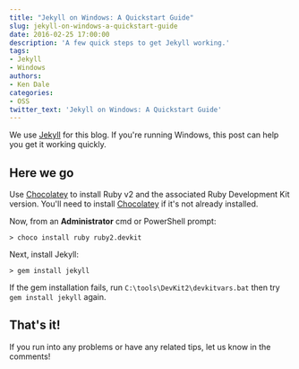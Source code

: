 ```yaml
---
title: "Jekyll on Windows: A Quickstart Guide"
slug: jekyll-on-windows-a-quickstart-guide
date: 2016-02-25 17:00:00
description: 'A few quick steps to get Jekyll working.'
tags:
- Jekyll
- Windows
authors: 
- Ken Dale
categories:
- OSS
twitter_text: 'Jekyll on Windows: A Quickstart Guide'
---
```


We use [Jekyll](http://jekyllrb.com/) for this blog. If you're running Windows, this post can help you get it working quickly.

## Here we go

Use [Chocolatey](https://chocolatey.org/) to install Ruby v2 and the associated Ruby Development Kit version. You'll need to install [Chocolatey](https://chocolatey.org/) if it's not already installed.

Now, from an **Administrator** cmd or PowerShell prompt:

```
> choco install ruby ruby2.devkit
```

Next, install Jekyll:

```
> gem install jekyll
```

If the gem installation fails, run `C:\tools\DevKit2\devkitvars.bat` then try `gem install jekyll` again.

## That's it!

If you run into any problems or have any related tips, let us know in the comments!

